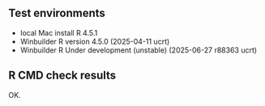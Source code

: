 ## Test environments
* local Mac install R 4.5.1
* Winbuilder R version 4.5.0 (2025-04-11 ucrt)
* Winbuilder R Under development (unstable) (2025-06-27 r88363 ucrt)

## R CMD check results
OK.
